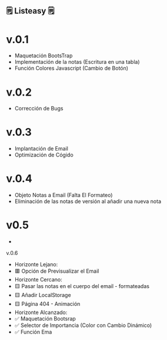 

## 🗒 Listeasy 🗒

# v.0.1

- Maquetación BootsTrap
- Implementación de la notas (Escritura en una tabla)
- Función Colores Javascript (Cambio de Botón)

# v.0.2

- Corrección de Bugs

# v.0.3

- Implantación de Email 
- Optimización de Cógido


# v.0.4 

- Objeto Notas a Email (Falta El Formateo)
- Eliminación de las notas de versión al añadir una nueva nota

# v0.5

- 


v.0.6

- Horizonte Lejano:
 - 🟥 Opción de Previsualizar el Email
- Horizonte Cercano:
 - 🟨 Pasar las notas en el cuerpo del email - formateadas
 - 🟨 Añadir LocalStorage
 - 🟨 Página 404 - Animación
- Horizonte Alcanzado:
 - ✅ Maquetación Bootsrap
 - ✅ Selector de Importancia (Color con Cambio Dinámico)
 - ✅ Función Ema
            

